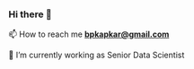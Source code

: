 ### Hi there 👋

📫 How to reach me **bpkapkar@gmail.com**

🔭 I’m currently working as Senior Data Scientist 

<!--
**bpkapkar/bpkapkar** is a ✨ _special_ ✨ repository because its `README.md` (this file) appears on your GitHub profile.


Here are some ideas to get you started:

- 
- 👯 I’m looking to collaborate on advance Data Science/ML/AI
- 💬 Ask me about ...
- 📫 How to reach me: **bpkapkar@gmail.com**
- 😄 Pronouns: ...
- ⚡ Fun fact: ** I love hiking on the mountain
-->
